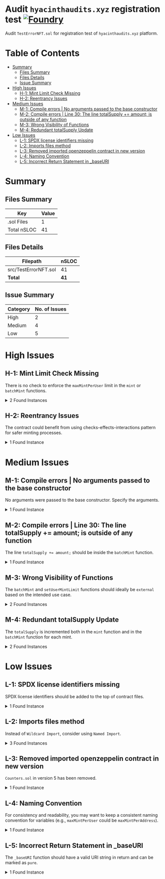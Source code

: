 # Audit `hyacinthaudits.xyz` registration test [![Foundry][foundry-badge]][foundry]

[gitpod]: https://gitpod.io/#https://github.com/PaulRBerg/foundry-template
[gitpod-badge]: https://img.shields.io/badge/Gitpod-Open%20in%20Gitpod-FFB45B?logo=gitpod
[gha]: https://github.com/PaulRBerg/foundry-template/actions
[gha-badge]: https://github.com/PaulRBerg/foundry-template/actions/workflows/ci.yml/badge.svg
[foundry]: https://getfoundry.sh/
[foundry-badge]: https://img.shields.io/badge/Built%20with-Foundry-FFDB1C.svg
[license]: https://opensource.org/licenses/MIT
[license-badge]: https://img.shields.io/badge/License-MIT-blue.svg

Audit `TestErrorNFT.sol` for registration test of `hyacinthaudits.xyz` platform.


# Table of Contents

- [Summary](#summary)
  - [Files Summary](#files-summary)
  - [Files Details](#files-details)
  - [Issue Summary](#issue-summary)
- [High Issues](#high-issues)
  - [H-1: Mint Limit Check Missing](#h-1-mint-limit-check-missing)
  - [H-2: Reentrancy Issues](#h-2-reentrancy-issues)
- [Medium Issues](#medium-issues)
  - [M-1: Compile errors | No arguments passed to the base constructor](#m-1-compile-errors-no-arguments-passed-to-the-base-constructor)
  - [M-2: Compile errors | Line 30: The line totalSupply += amount; is outside of any function](#m-2-compile-errors-line-30-the-line-totalsupply-=-amount;-is-outside-of-any-function)
  - [M-3: Wrong Visibility of Functions](#m-3-wrong-visibility-of-functions)
  - [M-4: Redundant totalSupply Update](#m-4-redundant-totalsupply-update)
- [Low Issues](#low-issues)
  - [L-1: SPDX license identifiers missing](#l-1-spdx-license-identifiers-missing)
  - [L-2: Imports files method](#l-2-imports-files-method)
  - [L-3: Removed imported openzeppelin contract in new version](#l-3-removed-imported-openzeppelin-contract-in-new-version)
  - [L-4: Naming Convention](#l-4-naming-convention)
  - [L-5: Incorrect Return Statement in _baseURI](#l-5-incorrect-return-statement-in-_baseuri)

# Summary

## Files Summary

| Key        | Value |
|------------|-------|
| .sol Files | 1     |
| Total nSLOC| 41    |

## Files Details

| Filepath              | nSLOC |
|-----------------------|-------|
| src/TestErrorNFT.sol  | 41    |
| **Total**             | **41**|

## Issue Summary

| Category | No. of Issues |
|----------|---------------|
| High     | 2             |
| Medium   | 4             |
| Low      | 5             |

# High Issues

## H-1: Mint Limit Check Missing

There is no check to enforce the `maxMintPerUser` limit in the `mint` or `batchMint` functions.

<details><summary>2 Found Instances</summary>

- Found in src/TestErrorNFT.sol [Line: 18](src/TestErrorNFT.sol#L18)

    ```solidity
        function mint(address to) public {
    +       require(userMintedCount[to] < maxMintPerUser, "Max mint per user exceeded");
    +       require(totalSupply() < maxSupply, "Max supply exceeded");

            _safeMint(to, _tokenIdCounter.current());
            _tokenIdCounter.increment();
            userMintedCount[to]++;
        }
    ```

- Found in src/TestErrorNFT.sol [Line: 25](src/TestErrorNFT.sol#L25)

    ```solidity
        function batchMint(address to, uint256 amount) public {
    +       require(userMintedCount[to] + amount <= maxMintPerUser, "Max mint per user exceeded");
    +       require(totalSupply() + amount <= maxSupply, "Max supply exceeded");

            for (uint256 i = 0; i < amount; i++) {
                mint(to);
            }
        }
    ```

</details>

## H-2: Reentrancy Issues

The contract could benefit from using checks-effects-interactions pattern for safer minting processes.

<details><summary>1 Found Instance</summary>

- Found in src/TestErrorNFT.sol [Line: 18](src/TestErrorNFT.sol#L18)

</details>

# Medium Issues

## M-1: Compile errors | No arguments passed to the base constructor

No arguments were passed to the base constructor. Specify the arguments.

<details><summary>1 Found Instance</summary>

- Found in src/TestErrorNFT.sol [Line: 16](src/TestErrorNFT.sol#L16)

    ```solidity
    TypeError: No arguments passed to the base constructor. Specify the arguments
    Note: Base constructor parameters:
    --> @openzeppelin/contracts/access/Ownable.sol:38:16:
    |
    38 |     constructor(address initialOwner) {
    |                ^^^^^^^^^^^^^^^^^^^^^^
    ```

    ```solidity
    constructor() ERC721("ErrorNFT", "ENFT") Ownable(msg.sender) {}
    ```

</details>

## M-2: Compile errors | Line 30: The line totalSupply += amount; is outside of any function

The line `totalSupply += amount;` should be inside the `batchMint` function.

<details><summary>1 Found Instance</summary>

- Found in src/TestErrorNFT.sol [Line: 30](src/TestErrorNFT.sol#L30)

    ```solidity
        function batchMint(address to, uint256 amount) public {
            for (uint256 i = 0; i < amount; i++) {
                mint(to);
            }
    +        totalSupply += amount;
        }
    -        totalSupply += amount;
    ```

</details>

## M-3: Wrong Visibility of Functions

The `batchMint` and `setUserMintLimit` functions should ideally be `external` based on the intended use case.

<details><summary>2 Found Instances</summary>

- Found in src/TestErrorNFT.sol [Line: 25](src/TestErrorNFT.sol#L25)

    ```solidity
    function batchMint(address to, uint256 amount) external
    ```

- Found in src/TestErrorNFT.sol [Line: 32](src/TestErrorNFT.sol#L32)

    ```solidity
    function setUserMintLimit(uint256 newLimit) external onlyOwner
    ```

</details>

## M-4: Redundant totalSupply Update

The `totalSupply` is incremented both in the `mint` function and in the `batchMint` function for each mint.

<details><summary>2 Found Instances</summary>

- Found in src/TestErrorNFT.sol [Line: 22](src/TestErrorNFT.sol#L22)
- Found in src/TestErrorNFT.sol [Line: 30](src/TestErrorNFT.sol#L30)

    Recommended: we can remove `totalSupply` variable and use a counter instead.

    ```solidity
        function totalSupply() public view returns (uint256) {
            return _tokenIdCounter.current();
        }
    ```

</details>

# Low Issues

## L-1: SPDX license identifiers missing

SPDX license identifiers should be added to the top of contract files.

<details><summary>1 Found Instance</summary>

- Found in src/TestErrorNFT.sol [Line: 0](src/TestErrorNFT.sol#L0)

    ```solidity
    // SPDX-License-Identifier: MIT
    ```

</details>

## L-2: Imports files method

Instead of `Wildcard Import`, consider using `Named Import`.

<details><summary>3 Found Instances</summary>

- Found in src/TestErrorNFT.sol [Line: 3](src/TestErrorNFT.sol#L3)

    ```solidity
    import {ERC721} from "@openzeppelin/contracts/token/ERC721/ERC721.sol";
    ```

- Found in src/TestErrorNFT.sol [Line: 4](src@TestErrorNFT.sol#L4)

    ```solidity
    import {Counters} from "@openzeppelin/contracts/utils/Counters.sol";
    ```

- Found in src/TestErrorNFT.sol [Line: 5](src/TestErrorNFT.sol#L5)

    ```solidity
    import {Ownable} from "@openzeppelin/contracts/access/Ownable.sol";
    ```

</details>

## L-3: Removed imported openzeppelin contract in new version

`Counters.sol` in version 5 has been removed.

<details><summary>1 Found Instance</summary>

- Found in src/TestErrorNFT.sol [Line: 4](src@TestErrorNFT.sol#L4)

    [Link to Issue](https://github.com/OpenZeppelin/openzeppelin-contracts/issues/4233)

</details>

## L-4: Naming Convention

For consistency and readability, you may want to keep a consistent naming convention for variables (e.g., `maxMintPerUser` could be `maxMintPerAddress`).

<details><summary>1 Found Instance</summary>

- Found in src@TestErrorNFT.sol [Line: 11](src@TestErrorNFT.sol#L11)

</details>

## L-5: Incorrect Return Statement in _baseURI

The `_baseURI` function should have a valid URI string in return and can be marked as `pure`.

<details><summary>1 Found Instance</summary>

- Found in src@TestErrorNFT.sol [Line: 38](src@TestErrorNFT.sol#L38)

    ```solidity
    function _baseURI() internal pure override returns (string memory) {
        return "ipfs://";
    }
    ```

</details>
